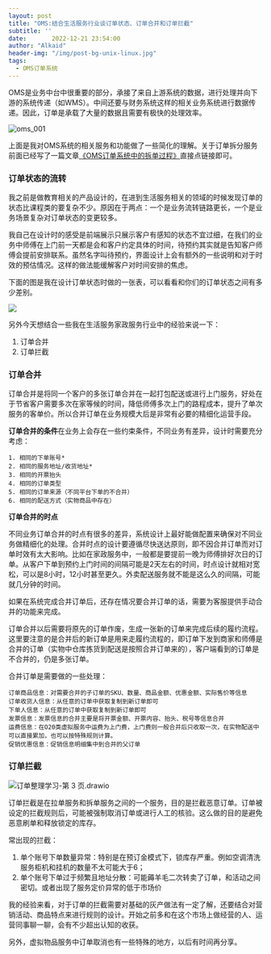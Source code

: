 ```yaml
---
layout: post
title: "OMS:结合生活服务行业谈订单状态、订单合并和订单拦截"
subtitle: ''
date:       2022-12-21 23:54:00
author: "Alkaid"
header-img: "/img/post-bg-unix-linux.jpg"
tags:
  - OMS订单系统
---
```


OMS是业务中台中很重要的部分，承接了来自上游系统的数据，进行处理并向下游的系统传递（如WMS）。中间还要与财务系统这样的相关业务系统进行数据传递。因此，订单是承载了大量的数据且需要有极快的处理效率。

![oms_001](https://p.ipic.vip/3nuoha.png)

上面是我对OMS系统的相关服务和功能做了一些简化的理解。关于订单拆分服务前面已经写了一篇文章[《OMS订单系统中的拆单过程》](https://www.ifoz.net/2022/12/18/How-to-split-orders-in-OMS/)直接点链接即可。



### 订单状态的流转

我之前是做教育相关的产品设计的，在进到生活服务相关的领域的时候发现订单的状态比课程类的要复杂不少。原因在于两点：一个是业务流转链路更长，一个是业务场景复杂对订单状态的变更较多。

我自己在设计时的感受是前端展示只展示客户有感知的状态不宜过细，在我们的业务中师傅在上门前一天都是会和客户约定具体的时间，待预约其实就是告知客户师傅会提前安排联系。虽然名字叫待预约，界面设计上会有额外的一些说明和对于时效的预估情况。这样的做法能缓解客户对时间安排的焦虑。



下面的图是我在设计订单状态时做的一张表，可以看看和你们的订单状态之间有多少差别。

![](https://p.ipic.vip/lzhgi8.png)



另外今天想结合一些我在生活服务家政服务行业中的经验来说一下：

1. 订单合并
2. 订单拦截



### 订单合并
订单合并是将同一个客户的多张订单合并在一起打包配送或进行上门服务，好处在于节省客户需要多次在家等候的时间，降低师傅多次上门的路程成本，提升了单次服务的客单价。所以合并订单在业务规模大后是非常有必要的精细化运营手段。

**订单合并的条件**在业务上会存在一些约束条件，不同业务有差异，设计时需要充分考虑：

 	1. 相同的下单账号*
 	2. 相同的服务地址/收货地址*
 	3. 相同的开票抬头
 	4. 相同的订单类型
 	5. 相同的订单来源（不同平台下单的不合并）
 	6. 相同的配送方式（实物商品中存在）



**订单合并的时点**

不同业务订单合并的时点有很多的差异，系统设计上最好能做配置来确保对不同业务做精细化的处理。合并时点的设计要遵循尽快送达原则，即不因合并订单而对订单时效有太大影响。比如在家政服务中，一般都是要提前一晚为师傅排好次日的订单。从客户下单到预约上门时间的间隔可能是2天左右的时间，时点设计就相对宽松，可以是8小时，12小时甚至更久。外卖配送服务就不能是这么久的间隔，可能就几分钟的时间。

如果在系统完成合并订单后，还存在情况要合并订单的话，需要为客服提供手动合并的功能来完成。



订单合并以后需要将原先的订单作废，生成一张新的订单来完成后续的履约流程。这里要注意的是合并后的新订单是用来走履约流程的，即订单下发到商家和师傅是合并的订单（实物中仓库拣货到配送是按照合并订单来的），客户端看到的订单是不合并的，仍是多张订单。

合并订单是需要做的一些处理：

	订单商品信息：对需要合并的子订单的SKU、数量、商品金额、优惠金额、实际售价等信息
	订单收货人信息：从任意的订单中获取复制到新订单即可
	下单人信息：从任意的订单中获取复制到新订单即可
	发票信息：发票信息的合并主要是将开票金额、开票内容、抬头、税号等信息合并
	运费信息：在O20类虚拟服务中运费为上门费，上门费则一般合并后只收取一次，在实物配送中可以直接累加，也可以按特殊规则计算。
	促销优惠信息：促销信息明细集中到合并的父订单



### 订单拦截

![订单整理学习-第 3 页.drawio](https://p.ipic.vip/42tmas.png)



订单拦截是在拉单服务和拆单服务之间的一个服务，目的是拦截恶意订单。订单被设定的拦截规则后，可能被强制取消订单或进行人工的核验。这么做的目的是避免恶意刷单和释放锁定的库存。

常出现的拦截：

1. 单个账号下单数量异常：特别是在预订金模式下，锁库存严重。例如空调清洗服务柜机和挂机的数量不太可能大于6；
2. 单个账号下单过于频繁且地址分散：可能薅羊毛二次转卖了订单，和活动之间密切。或者出现了服务定价异常的低于市场价

我的经验来看，对于订单的拦截需要对基础的灰产做法有一定了解，还要结合对营销活动、商品特点来进行规则的设计。开始之前多和在这个市场上做经营的人、运营同事聊一聊，会有不少超出认知的收获。



另外，虚拟物品服务中订单取消也有一些特殊的地方，以后有时间再分享。


